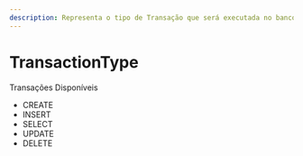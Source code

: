 ```yaml
---
description: Representa o tipo de Transação que será executada no banco de dados
---
```


# TransactionType

Transações Disponíveis

* CREATE
* INSERT
* SELECT
* UPDATE
* DELETE
